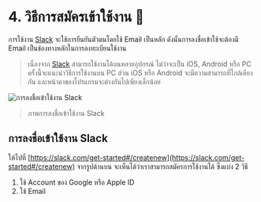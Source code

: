 # 4. วิธีการสมัครเข้าใช้งาน 📝

การใช้งาน [Slack](https://www.slack.com) จะใช้การยืนยันตัวตนโดยใช้ Email เป็นหลัก ดังนั้นการลงชื่อเข้าใช้จะต้องมี Email เป็นช่องทางหลักในการลงทะเบียนใช้งาน

>เนื่องจาก [Slack](https://www.slack.com) สามารถใช้งานได้บนหลายอุปกรณ์ ไม่ว่าจะเป็น iOS, Android หรือ PC ครั้งนี้จะแนะนำวิธีการใช้งานบน PC ส่วน iOS หรือ Android จะมีความสามารถที่ใกล้เคียงกัน และหน้าตาของโปรแกรมจะต่างกันไปเพียงเล็กน้อย

![การลงชื่อเข้าใช้งาน Slack](2022-12-28_08-35-07.png)

>ภาพการลงชื่อเข้าใช้งาน Slack 

## การลงชื่อเข้าใช้งาน Slack 
ให้ไปที่ [https://slack.com/get-started#/createnew](https://slack.com/get-started#/createnew) จากรูปด้านบน จะเห็นได้ว่าเราสามารถสมัครการใช้งานได้ ซึ่งแบ่ง 2 วิธี 

1.  ใช้ Account ของ Google หรือ Apple ID
2.  ใช้ Email

